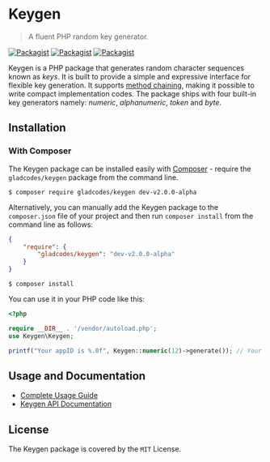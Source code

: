 # Keygen
> A fluent PHP random key generator.

[![Packagist](https://img.shields.io/packagist/v/gladcodes/keygen.svg)](https://packagist.org/packages/gladcodes/keygen) [![Packagist](https://img.shields.io/packagist/dt/gladcodes/keygen.svg)](https://packagist.org/packages/gladcodes/keygen) [![Packagist](https://img.shields.io/packagist/l/gladcodes/keygen.svg)]()

Keygen is a PHP package that generates random character sequences known as *keys*. It is built to provide a simple and expressive interface for flexible key generation. It supports [method chaining], making it possible to write compact implementation codes. The package ships with four built-in key generators namely: *numeric*, *alphanumeric*, *token* and *byte*.

## Installation

### With Composer
The Keygen package can be installed easily with [Composer] - require the `gladcodes/keygen` package from the command line.

```shell
$ composer require gladcodes/keygen dev-v2.0.0-alpha
```

Alternatively, you can manually add the Keygen package to the `composer.json` file of your project and then run `composer install` from the command line as follows:

```json
{
    "require": {
        "gladcodes/keygen": "dev-v2.0.0-alpha"
    }
}
```

```shell
$ composer install
```

You can use it in your PHP code like this:

```php
<?php

require __DIR__ . '/vendor/autoload.php';
use Keygen\Keygen;

printf("Your appID is %.0f", Keygen::numeric(12)->generate()); // Your appID is 878234290135
```

## Usage and Documentation
- [Complete Usage Guide]
- [Keygen API Documentation]

## License
The Keygen package is covered by the `MIT` License.

[Complete Usage Guide]: <https://github.com/gladchinda/keygen-php/wiki/Usage>
[Composer]: <https://getcomposer.org>
[Keygen API Documentation]: <https://github.com/gladchinda/keygen-php/wiki/Documentation>
[method chaining]: <https://en.wikipedia.org/wiki/Method_chaining>
